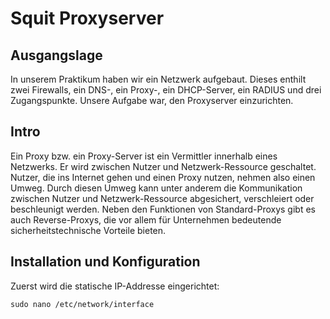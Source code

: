 # Squit Proxyserver

## Ausgangslage

In unserem Praktikum haben wir ein Netzwerk aufgebaut. Dieses enthilt zwei Firewalls, ein DNS-, ein Proxy-, ein DHCP-Server, ein RADIUS und drei Zugangspunkte. Unsere Aufgabe war, den Proxyserver einzurichten.

## Intro

Ein Proxy bzw. ein Proxy-Server ist ein Vermittler innerhalb eines Netzwerks. Er wird zwischen Nutzer und Netzwerk-Ressource geschaltet. Nutzer, die ins Internet gehen und einen Proxy nutzen, nehmen also einen Umweg. Durch diesen Umweg kann unter anderem die Kommunikation zwischen Nutzer und Netzwerk-Ressource abgesichert, verschleiert oder beschleunigt werden. Neben den Funktionen von Standard-Proxys gibt es auch Reverse-Proxys, die vor allem für Unternehmen bedeutende sicherheitstechnische Vorteile bieten.

## Installation und Konfiguration

Zuerst wird die statische IP-Addresse eingerichtet:

`sudo nano /etc/network/interface`
